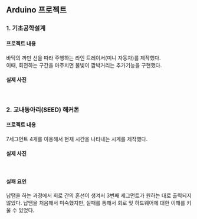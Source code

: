 ## Arduino 프로젝트

### 1. 기초공학설계

#### 프로젝트 내용
바닥의 까만 선을 따라 주행하는 라인 트레이서(미니 자동차)를 제작했다. </br>
이때, 회전하는 구간을 마주치면 불빛이 깜박거리는 추가기능을 구현했다. </br>



#### 실제 사진


</br>


### 2. 교내동아리(SEED) 해커톤

#### 프로젝트 내용
7세그먼트 4개를 이용해서 현재 시간을 나타내는 시계를 제작했다. </br>

#### 실제 사진

</br>

#### 실패 요인
납땜을 하는 과정에서 회로 간의 혼선이 생겨서 3번째 세그먼트가 원하는 대로 출력되지 않았다.
납땜을 처음해서 미숙했지만, 실패를 통해서 회로 및 하드웨어에 대한 이해를 키울 수 있었다.

